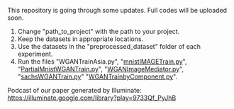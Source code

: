 This repository is going through some updates. Full codes will be uploaded soon.


1. Change "path_to_project" with the path to your project.
2. Keep the datasets in appropriate locations.
3. Use the datasets in the "preprocessed_dataset" folder of each experiment.
4. Run the files "WGANTrainAsia.py", "[mnistIMAGETrain.py](Causal_MNIST_Images%2FmnistIMAGETrain.py)", "[PartialMnistWGANTrain.py](Causal_Partial_Mnist%2FPartialMnistWGANTrain.py)",
"[WGANImageMediator.py](Image_Mediator_Training%2FWGANImageMediator.py)", "[sachsWGANTrain.py](Sachs_experiment%2FsachsWGANTrain.py)"
"[WGANTrainbyComponent.py](Train_By_Components%2FWGANTrainbyComponent.py)".



Podcast of our paper generated by Illuminate:
https://illuminate.google.com/library?play=9733Qf_PyJhB
